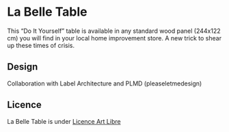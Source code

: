 # La Belle Table

This “Do It Yourself” table is available in any standard wood panel (244x122 cm) you will find in your local home improvement store. A new trick to shear up these times of crisis.

## Design
Collaboration with Label Architecture and PLMD (pleaseletmedesign)

## Licence
La Belle Table is under [Licence Art Libre](http://artlibre.org/)